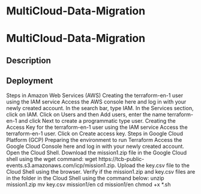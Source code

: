 # MultiCloud-Data-Migration
**<h1>MultiCloud-Data-Migration </h1>**
<h2>Description</h2>
<h2>Deployment</h2>
Steps in Amazon Web Services (AWS)
Creating the terraform-en-1 user using the IAM service
Access the AWS console here and log in with your newly created account.
In the search bar, type IAM. In the Services section, click on IAM.
Click on Users and then Add users, enter the name terraform-en-1 and click Next to create a programmatic type user.
Creating the Access Key for the terraform-en-1 user using the IAM service
Access the terraform-en-1 user.
Click on Create access key.
Steps in Google Cloud Platform (GCP)
Preparing the environment to run Terraform
Access the Google Cloud Console here and log in with your newly created account.
Open the Cloud Shell.
Download the mission1.zip file in the Google Cloud shell using the wget command: wget https://tcb-public-events.s3.amazonaws.com/icp/mission1.zip.
Upload the key.csv file to the Cloud Shell using the browser.
Verify if the mission1.zip and key.csv files are in the folder in the Cloud Shell using the command below:
unzip mission1.zip
mv key.csv mission1/en
cd mission1/en
chmod +x *.sh
